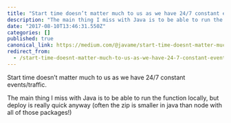 ```yaml
---
title: "Start time doesn’t matter much to us as we have 24/7 constant events/traffic."
description: "The main thing I miss with Java is to be able to run the function locally, but deploy is really quick anyway (often the zip is smaller in…"
date: "2017-08-10T13:46:31.550Z"
categories: []
published: true
canonical_link: https://medium.com/@javame/start-time-doesnt-matter-much-to-us-as-we-have-24-7-constant-events-traffic-683c4379c3e4
redirect_from:
  - /start-time-doesnt-matter-much-to-us-as-we-have-24-7-constant-events-traffic-683c4379c3e4
---
```


Start time doesn’t matter much to us as we have 24/7 constant events/traffic.

The main thing I miss with Java is to be able to run the function locally, but deploy is really quick anyway (often the zip is smaller in java than node with all of those packages!)
